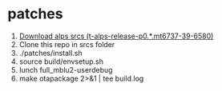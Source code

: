 # patches
1. [Download alps srcs (t-alps-release-p0.*.mt6737-39-6580)](https://cloud.mail.ru/public/GraX/wynwtx6WV)
2. Clone this repo in srcs folder
3. ./patches/install.sh
4. source build/envsetup.sh
5. lunch full_mblu2-userdebug
6. make otapackage 2>&1 | tee build.log
